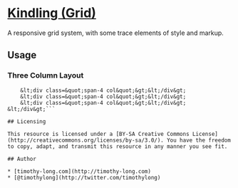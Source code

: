 # [Kindling (Grid)](http://timothy-long.com/kindling)

A responsive grid system, with some trace elements of style and markup.

## Usage

### Three Column Layout

```&lt;div class=&quot;row&quot;&gt;
    &lt;div class=&quot;span-4 col&quot;&gt;&lt;/div&gt;
    &lt;div class=&quot;span-4 col&quot;&gt;&lt;/div&gt;
    &lt;div class=&quot;span-4 col&quot;&gt;&lt;/div&gt;
&lt;/div&gt;```

## Licensing

This resource is licensed under a [BY-SA Creative Commons License](http://creativecommons.org/licenses/by-sa/3.0/). You have the freedom to copy, adapt, and transmit this resource in any manner you see fit.

## Author

* [timothy-long.com](http://timothy-long.com)
* [@timothylong](http://twitter.com/timothylong)